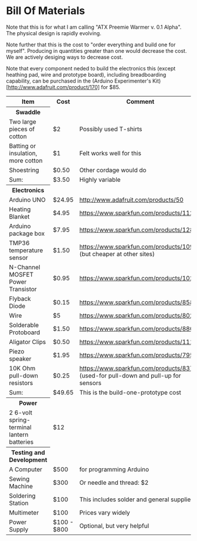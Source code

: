# Bill Of Materials

Note that this is for what I am calling "ATX Preemie Warmer v. 0.1 Alpha".  The physical design is rapidly evolving.

Note further that this is the cost to "order everything and build one for myself".  Producing in quantities greater than one would decrease the cost.  We are actively desiging ways to decrease cost.

Note that every component neded to build the electronics this (except heathing pad, wire and prototype board), including breadboarding capability, can be purchased in the (Arduino Experimenter's Kit)[http://www.adafruit.com/product/170] for $85.

<table style="width:100%">
  <tr>
    <th>Item</th>
    <th>Cost</th> 
    <th>Comment</th>
  </tr>
  <tr>
    <th>Swaddle</th>
  </tr>
  <tr>
    <td>Two large pieces of cotton</td>
    <td>$2</td> 
    <td>Possibly used T-shirts</td>
  </tr>
    <tr>
    <td>Batting or insulation, more cotton</td>
    <td>$1</td> 
    <td>Felt works well for this</td>
  </tr>
  <tr>
    <td>Shoestring</td>
    <td>$0.50</td> 
    <td>Other cordage would do</td>
  </tr>
   <tr>
    <td>Sum:</td>
    <td>$3.50</td> 
    <td>Highly variable</td>
  </tr>
  <tr>
    <th>Electronics</th>
  </tr>
  <tr>
    <td>Arduino UNO</td>
    <td>$24.95</td> 
    <td><a href="http://www.adafruit.com/products/50">http://www.adafruit.com/products/50</a></td>
  </tr>
  <tr>
    <td>Heating Blanket</td>
    <td>$4.95</td> 
    <td><a href="https://www.sparkfun.com/products/11289">https://www.sparkfun.com/products/11289</a></td>
  </tr>
    <tr>
    <td>Arduino package box</td>
    <td>$7.95</td> 
    <td><a href="https://www.sparkfun.com/products/12838">https://www.sparkfun.com/products/12838</a></td>
  </tr>
    <tr>
    <td>TMP36 temperature sensor</td>
    <td>$1.50</td> 
    <td><a href="https://www.sparkfun.com/products/10988">https://www.sparkfun.com/products/10988</a> (but cheaper at other sites)</td>
  </tr>
      <tr>
    <td>N-Channel MOSFET Power Transistor</td>
    <td>$0.95</td> 
    <td><a href="https://www.sparkfun.com/products/10213">https://www.sparkfun.com/products/10213</a></td>
  </tr>
        <tr>
    <td>Flyback Diode</td>
    <td>$0.15</td> 
    <td><a href="https://www.sparkfun.com/products/8589">https://www.sparkfun.com/products/8589</a></td>
  </tr>
       <tr>
    <td>Wire</td>
    <td>$5</td> 
    <td><a href="https://www.sparkfun.com/products/8023">https://www.sparkfun.com/products/8023</a></td>
  </tr>
    <tr>
    <td>Solderable Protoboard</td>
    <td>$1.50</td> 
    <td><a href="https://www.sparkfun.com/products/8808">https://www.sparkfun.com/products/8808</a></td>
  </tr>
    <tr>
    <td>Aligator Clips</td>
    <td>$0.50</td> 
    <td><a href="https://www.sparkfun.com/products/111">https://www.sparkfun.com/products/111</a></td>
  </tr>
      <tr>
    <td>Piezo speaker</td>
    <td>$1.95</td> 
    <td><a href="https://www.sparkfun.com/products/7950">https://www.sparkfun.com/products/7950</a></td>
  </tr>
  <tr>
    <td>10K Ohm pull-down resistors</td>
    <td>$0.25</td> 
    <td><a href="https://www.sparkfun.com/products/8374">https://www.sparkfun.com/products/8374</a> (used-for pull-down and pull-up for sensors</td>
  </tr>
     <tr>
    <td>Sum:</td>
    <td>$49.65</td> 
    <td>This is the build-one-prototype cost</td>
  </tr>
    <tr>
    <th>Power</th>
  </tr>
  <tr>
    <td>2 6-volt spring-terminal lantern batteries</td>
    <td>$12</td> 
    <td></td>
  </tr>
     <tr>
    <th>Testing and Development</th>
  </tr>
  <tr>
    <td>A Computer</td>
    <td>$500</td> 
    <td>for programming Arduino</td>
  </tr>
    <tr>
    <td>Sewing Machine</td>
    <td>$300</td> 
    <td>Or needle and thread: $2</td>
  </tr>
    <tr>
    <td>Soldering Station</td>
    <td>$100</td> 
    <td>This includes solder and general supplies</td>
  </tr>
     <tr>
    <td>Multimeter</td>
    <td>$100</td> 
    <td>Prices vary widely</td>
  </tr>
      <tr>
    <td>Power Supply</td>
    <td>$100 - $800</td> 
    <td>Optional, but very helpful</td>
  </tr>
</table>
